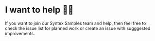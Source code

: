 # I want to help 🙋‍♂️

If you want to join our Syntex Samples team and help, then feel free to check the issue list for planned work or create an issue with sugggested improvements.
